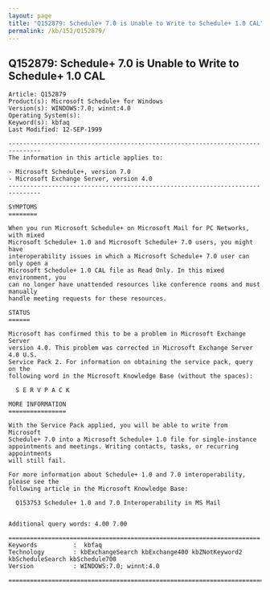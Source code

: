 ```yaml
---
layout: page
title: "Q152879: Schedule+ 7.0 is Unable to Write to Schedule+ 1.0 CAL"
permalink: /kb/152/Q152879/
---
```


## Q152879: Schedule+ 7.0 is Unable to Write to Schedule+ 1.0 CAL

	Article: Q152879
	Product(s): Microsoft Schedule+ for Windows
	Version(s): WINDOWS:7.0; winnt:4.0
	Operating System(s): 
	Keyword(s): kbfaq
	Last Modified: 12-SEP-1999
	
	-------------------------------------------------------------------------------
	The information in this article applies to:
	
	- Microsoft Schedule+, version 7.0 
	- Microsoft Exchange Server, version 4.0 
	-------------------------------------------------------------------------------
	
	SYMPTOMS
	========
	
	When you run Microsoft Schedule+ on Microsoft Mail for PC Networks, with mixed
	Microsoft Schedule+ 1.0 and Microsoft Schedule+ 7.0 users, you might have
	interoperability issues in which a Microsoft Schedule+ 7.0 user can only open a
	Microsoft Schedule+ 1.0 CAL file as Read Only. In this mixed environment, you
	can no longer have unattended resources like conference rooms and must manually
	handle meeting requests for these resources.
	
	STATUS
	======
	
	Microsoft has confirmed this to be a problem in Microsoft Exchange Server
	version 4.0. This problem was corrected in Microsoft Exchange Server 4.0 U.S.
	Service Pack 2. For information on obtaining the service pack, query on the
	following word in the Microsoft Knowledge Base (without the spaces):
	
	  S E R V P A C K
	
	MORE INFORMATION
	================
	
	With the Service Pack applied, you will be able to write from Microsoft
	Schedule+ 7.0 into a Microsoft Schedule+ 1.0 file for single-instance
	appointments and meetings. Writing contacts, tasks, or recurring appointments
	will still fail.
	
	For more information about Schedule+ 1.0 and 7.0 interoperability, please see the
	following article in the Microsoft Knowledge Base:
	
	  Q153753 Schedule+ 1.0 and 7.0 Interoperability in MS Mail
	
	
	Additional query words: 4.00 7.00
	
	======================================================================
	Keywords          :  kbfaq
	Technology        : kbExchangeSearch kbExchange400 kbZNotKeyword2 kbScheduleSearch kbSchedule700
	Version           : WINDOWS:7.0; winnt:4.0
	
	=============================================================================
	
